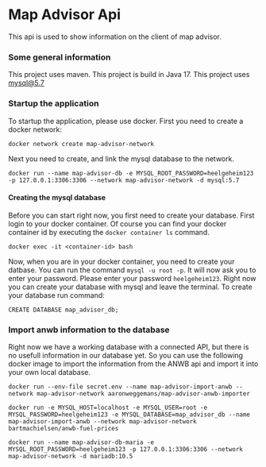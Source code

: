 # Map Advisor Api

This api is used to show information on the client of map advisor.

### Some general information

This project uses maven.
This project is build in Java 17.
This project uses mysql@5.7

### Startup the application
To startup the application, please use docker. First you need to create a docker network:

```
docker network create map-advisor-network 
```

Next you need to create, and link the mysql database to the network.

```
docker run --name map-advisor-db -e MYSQL_ROOT_PASSWORD=heelgeheim123 -p 127.0.0.1:3306:3306 --network map-advisor-network -d mysql:5.7
```

#### Creating the mysql database 

Before you can start right now, you first need to create your database. First login to your docker container. Of course you can find your docker container id by executing the `docker container ls` command.  

```
docker exec -it <container-id> bash
```

Now, when you are in your docker container, you need to create your datbase. You can run the command `mysql -u root -p`. It will now ask you to enter your password. Please enter your password `heelgeheim123`. Right now you can create your database with mysql and leave the terminal. To create your database run command:

```
CREATE DATABASE map_advisor_db;
```

### Import anwb information to the database

Right now we have a working database with a connected API, but there is no usefull information in our database yet. So you can use the following docker image to import the information from the ANWB api and import it into your own local database.

```
docker run --env-file secret.env --name map-advisor-import-anwb --network map-advisor-network aaronweggemans/map-advisor-anwb-importer
```

```
docker run -e MYSQL_HOST=localhost -e MYSQL_USER=root -e MYSQL_PASSWORD=heelgeheim123 -e MYSQL_DATABASE=map_advisor_db --name map-advisor-import-anwb --network map-advisor-network bartmachielsen/anwb-fuel-prices
```

```
docker run --name map-advisor-db-maria -e MYSQL_ROOT_PASSWORD=heelgeheim123 -p 127.0.0.1:3306:3306 --network map-advisor-network -d mariadb:10.5
```